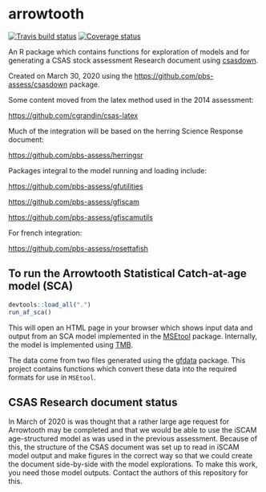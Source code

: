 # arrowtooth

[![Travis build status](https://travis-ci.org/pbs-assess/arrowtooth.svg?branch=master)](https://travis-ci.org/pbs-assess/arrowtooth)
[![Coverage status](https://codecov.io/gh/pbs-assess/arrowtooth/branch/master/graph/badge.svg)](https://codecov.io/github/pbs-assess/arrowtooth?branch=master)

An R package which contains functions for exploration of models and for generating a CSAS stock assessment Research document using [csasdown](https://github.com/pbs-assess/csasdown).

Created on March 30, 2020 using the https://github.com/pbs-assess/csasdown package.

Some content moved from the latex method used in the 2014 assessment:

https://github.com/cgrandin/csas-latex

Much of the integration will be based on the herring Science Response document:

https://github.com/pbs-assess/herringsr

Packages integral to the model running and loading include:

https://github.com/pbs-assess/gfutilities

https://github.com/pbs-assess/gfiscam

https://github.com/pbs-assess/gfiscamutils

For french integration:

https://github.com/pbs-assess/rosettafish

## To run the Arrowtooth Statistical Catch-at-age model (SCA)

```r
devtools::load_all(".")
run_af_sca()
```

This will open an HTML page in your browser which shows input data and output from an SCA
model implemented in the [MSEtool](https://github.com/tcarruth/MSEtool) package. Internally,
the model is implemented using [TMB](https://github.com/kaskr/adcomp).

The data come from two files generated using the [gfdata](https://github.com/pbs-assess/gfdata) package. This project contains functions which convert these data into the required formats
for use in `MSEtool`.

## CSAS Research document status
In March of 2020 is was thought that a rather large age request for Arrowtooth may be completed and that we would be able to use the iSCAM age-structured model as was used in the previous assessment. Because of this, the structure of the CSAS document was set up to read in iSCAM model output and make figures in the correct way so that we could create the document side-by-side with the model explorations. To make this work, you need those model outputs. Contact the authors of this repository for this.
